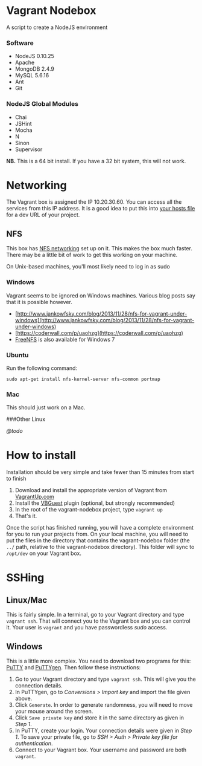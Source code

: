 # Vagrant Nodebox

A script to create a NodeJS environment

### Software
 - NodeJS 0.10.25
 - Apache
 - MongoDB 2.4.9
 - MySQL 5.6.16
 - Ant
 - Git

### NodeJS Global Modules
 - Chai
 - JSHint
 - Mocha
 - N
 - Sinon
 - Supervisor

**NB.** This is a 64 bit install.  If you have a 32 bit system, this will not work.

# Networking

The Vagrant box is assigned the IP 10.20.30.60.  You can access all the services from this IP address.  It is a good idea to put this into [your hosts file](http://www.howtogeek.com/howto/27350/beginner-geek-how-to-edit-your-hosts-file/) for a dev URL of your project.

## NFS

This box has [NFS networking](https://docs.vagrantup.com/v2/synced-folders/nfs.html) set up on it.  This makes the box much faster.  There may be a little bit of work to get this working on your machine.

On Unix-based machines, you'll most likely need to log in as sudo

### Windows

Vagrant seems to be ignored on Windows machines.  Various blog posts say that it is possible however.

 - [http://www.jankowfsky.com/blog/2013/11/28/nfs-for-vagrant-under-windows](http://www.jankowfsky.com/blog/2013/11/28/nfs-for-vagrant-under-windows)
 - [https://coderwall.com/p/uaohzg](https://coderwall.com/p/uaohzg)
 - [FreeNFS](http://freenfs.sourceforge.net/) is also available for Windows 7

### Ubuntu

Run the following command:

    sudo apt-get install nfs-kernel-server nfs-common portmap

### Mac

This should just work on a Mac.

###Other Linux

_@todo_

# How to install

Installation should be very simple and take fewer than 15 minutes from start to finish

 1. Download and install the appropriate version of Vagrant from [VagrantUp.com](http://www.vagrantup.com/downloads.html)
 2. Install the [VBGuest](https://github.com/dotless-de/vagrant-vbguest) plugin (optional, but strongly recommended)
 2. In the root of the vagrant-nodebox project, type `vagrant up`
 3. That's it.

Once the script has finished running, you will have a complete environment for you to run your projects from.  On your local machine, you will need to put the files in the directory that contains the vagrant-nodebox folder (the `../` path, relative to thie vagrant-nodebox directory).  This folder will sync to `/opt/dev` on your Vagrant box.

# SSHing

## Linux/Mac

This is fairly simple.  In a terminal, go to your Vagrant directory and type `vagrant ssh`.  That will connect you to the Vagrant box and you can control it.  Your user is `vagrant` and you have passwordless _sudo_ access.

## Windows

This is a little more complex.  You need to download two programs for this: [PuTTY](http://the.earth.li/~sgtatham/putty/latest/x86/putty.exe) and [PuTTYgen](http://the.earth.li/~sgtatham/putty/latest/x86/puttygen.exe).  Then follow these instructions:

1. Go to your Vagrant directory and type `vagrant ssh`.  This will give you the connection details.
2. In PuTTYgen, go to _Conversions > Import key_ and import the file given above.
3. Click `Generate`.  In order to generate randomness, you will need to move your mouse around the screen.
4. Click `Save private key` and store it in the same directory as given in _Step 1_.
5. In PuTTY, create your login.  Your connection details were given in _Step 1_.  To save your private file, go to _SSH > Auth > Private key file for authentication_.
6. Connect to your Vagrant box.  Your username and password are both `vagrant`.
